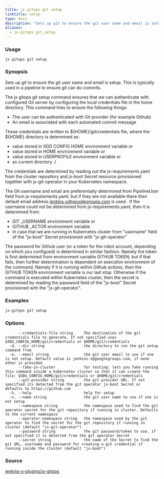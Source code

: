 ```yaml
---
title: jx gitops git setup
linktitle: setup
type: docs
description: "Sets up git to ensure the git user name and email is setup"
aliases:
  - jx-gitops_git_setup
---
```


### Usage

```
jx gitops git setup
```

### Synopsis

Sets up git to ensure the git user name and email is setup. This is typically used in a pipeline to ensure git can do commits. 

The jx gitops git setup command ensures that we can authenticate with configured Git server by configuring the local credentials file in the home directory. This command tries to ensure the following things: 

  * The user can be authenticated with Git provider (for example Github)  
  * An email is associated with each automated commit message  

These credentials are written to ${HOME}/git/credentials file, where the ${HOME} directory is determined as: 

  * value stored in XGD CONFIG HOME environment variable or  
  * value stored in HOME environment variable or  
  * value stored in USERPROFILE environment variable or  
  * as current directory ./  

The credentials are determined by reading out the jx-requirements.yaml from the cluster repository and jx-boot Secret resource provisioned together with jx-git-operator in your Kubernetes namespace. 

The Git username and email are preferentially determined from PipelineUser field from jx-requirements.yaml, but if they are not available there then default email address jenkins-x@googlegroups.com is used . If the username could not be determined from jx-requirements.yaml, then it is determined from: 

  * GIT _USERNAME environment variable or  
  * GITHUB _ACTOR environment variable  
  * In case that we are running in Kubernetes cluster from "username" field of the "jx-boot" Secret provisioned with "jx-git-operator"  

The password for Github user (or a token for the robot account, depending on which you configued) is determined in similar fashion. Namely the token is first determined from environment variable GITHUB TOKEN, but if that fails, then further determination is dependent on execution environment of the command. Namely if it is running within Github actions, then the GITHUB TOKEN environment variable is our last stop. Otherwise if the command is executed within Kubernetes cluster, then the secret is determined by reading the password field of the "jx-boot" Secret provisioned with the "jx-git-operator".

### Examples

  ```bash
  jx-gitops git setup

  ```
### Options

```
      --credentials-file string     The destination of the git credentials file to generate. If not specified uses $XDG_CONFIG_HOME/git/credentials or $HOME/git/credentials
  -d, --dir string                  the directory to run the git setup command from
  -e, --email string                the git user email to use if one is not setup. Default value is jenkins-x@googlegroups.com, if none other is provided
      --fake-in-cluster             for testing: lets you fake running this command inside a kubernetes cluster so that it can create the file: $XDG_CONFIG_HOME/git/credentials or $HOME/git/credentials
      --git-provider string         the git provider URL. If not specified its detected from the git operator jx-boot Secret or defaults to https://github.com
  -h, --help                        help for setup
  -n, --name string                 the git user name to use if one is not setup
      --namespace string            the namespace used to find the git operator secret for the git repository if running in cluster. Defaults to the current namespace
      --operator-namespace string   the namespace used by the git operator to find the secret for the git repository if running in cluster (default "jx-git-operator")
      --password string             the git password/token to use. if not specified it is detected from the git operator Secret
      --secret string               the name of the Secret to find the git URL, username and password for creating a git credential if running inside the cluster (default "jx-boot")
```



### Source

[jenkins-x-plugins/jx-gitops](https://github.com/jenkins-x-plugins/jx-gitops)

